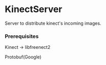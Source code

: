 # KinectServer
Server to distribute kinect's incoming images.

### Prerequisites
Kinect -> libfreenect2

Protobuf(Google)

